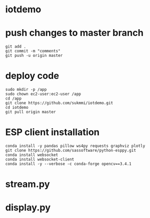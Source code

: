 # iotdemo


# push changes to master branch
```
git add .
git commit -m "comments"
git push -u origin master
```

# deploy code

```
sudo mkdir -p /app
sudo chown ec2-user:ec2-user /app
cd /app
git clone https://github.com/sukmmi/iotdemo.git
cd iotdemo
git pull origin master
```

# ESP client installation

```
conda install -y pandas pillow ws4py requests graphviz plotly
git clone https://github.com/sassoftware/python-esppy.git
conda install websocket
conda install websocket-client
conda install -y --verbose -c conda-forge opencv==3.4.1
```

# stream.py

# display.py
